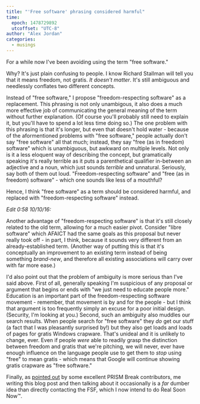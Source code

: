 ```yaml
---
title: "'Free software' phrasing considered harmful"
time:
  epoch: 1478729892
  utcoffset: "UTC-8"
author: "Alex Jordan"
categories:
  - musings
---
```


For a while now I've been avoiding using the term "free software."

Why? It's just plain confusing to people. I know Richard Stallman will tell you that it means freedom, not gratis. _It doesn't matter_. It's still ambiguous and needlessly conflates two different concepts.

Instead of "free software," I propose "freedom-respecting software" as a replacement. This phrasing is not only unambigous, it also does a much more effective job of communicating the general meaning of the term without further explanation. (Of course you'll probably still need to explain it, but you'll have to spend a lot less time doing so.) The one problem with this phrasing is that it's longer, but even that doesn't hold water - because of the aformentioned problems with "free software," people actually don't say "free software" all that much; instead, they say "free (as in freedom) software" which is unambiguous, but awkward on multiple levels. Not only is it a less eloquent way of describing the concept, but gramatically speaking it's really terrible as it puts a parenthetical qualifier in-between an adjective and a noun, which just sounds _terrible_ and unnatural. Seriously, say both of them out loud. "Freedom-respecting software" and "free (as in freedom) software" - which one sounds like less of a mouthful?

Hence, I think "free software" as a term should be considered harmful, and replaced with "freedom-respecting software" instead.

_Edit 0:58 10/10/16:_

Another advantage of "freedom-respecting software" is that it's still closely related to the old term, allowing for a much easier pivot. Consider "libre software" which AFAICT had the same goals as this proposal but never really took off - in part, I think, because it sounds very different from an already-established term. (Another way of putting this is that it's conceptually an improvement to an existing term instead of being something _brand-new_, and therefore all existing associations will carry over with far more ease.)

I'd also point out that the problem of ambiguity is more serious than I've said above. First of all, generally speaking I'm suspicious of any proposal or argument that begins or ends with "we just need to educate people more." Education is an important part of the freedom-respecting software movement - remember, that movement is by and for the people - but I think that argument is too frequently simply an excuse for a poor initial design. (Security, I'm looking at you.) Second, such an ambiguity also muddles our search results. When people search for "free software" they _do_ get our stuff (a fact that I was pleasantly surprised by!) but they also get loads and loads of pages for gratis Windows crapware. That's unideal and it is unlikely to change, ever. Even if people _were_ able to readily grasp the distinction between freedom and gratis that we're pitching, we will never, ever have enough influence on the language people use to get them to _stop_ using "free" to mean gratis - which means that Google will continue showing gratis crapware as "free software."

Finally, as [pointed out][1] by some excellent PRISM Break contributors, me writing this blog post and then talking about it occasionally is a _far_ dumber idea than directly contacting the FSF, which I now intend to do Real Soon Now™.

 [1]: https://github.com/nylira/prism-break/issues/1601
